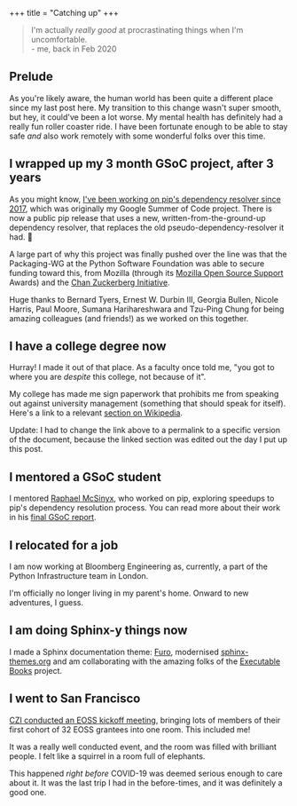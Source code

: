 +++
title = "Catching up"
+++

> I'm actually _really good_ at procrastinating things when I'm uncomfortable.  
> \- me, back in Feb 2020

<!--more-->

## Prelude

As you're likely aware, the human world has been quite a different place since my last post here. My transition to this change wasn't super smooth, but hey, it could've been a lot worse. My mental health has definitely had a really fun roller coaster ride. I have been fortunate enough to be able to stay safe _and_ also work remotely with some wonderful folks over this time.

## I wrapped up my 3 month GSoC project, after 3 years

As you might know, [I've been working on pip's dependency resolver since 2017](https://mail.python.org/pipermail/distutils-sig/2017-February/030083.html), which was originally my Google Summer of Code project. There is now a public pip release that uses a new, written-from-the-ground-up dependency resolver, that replaces the old pseudo-dependency-resolver it had. 🎉

A large part of why this project was finally pushed over the line was that the Packaging-WG at the Python Software Foundation was able to secure funding toward this, from Mozilla (through its [Mozilla Open Source Support](https://www.mozilla.org/en-US/moss/) Awards) and the [Chan Zuckerberg Initiative](https://chanzuckerberg.com/eoss/).

Huge thanks to Bernard Tyers, Ernest W. Durbin III, Georgia Bullen, Nicole Harris, Paul Moore, Sumana Harihareshwara and Tzu-Ping Chung for being amazing colleagues (and friends!) as we worked on this together.

## I have a college degree now

Hurray! I made it out of that place. As a faculty once told me, "you got to where you are _despite_ this college, not because of it".

My college has made me sign paperwork that prohibits me from speaking out against university management (something that should speak for itself). Here's a link to a relevant [section on Wikipedia](https://en.wikipedia.org/w/index.php?title=Vellore_Institute_of_Technology&oldid=992345564#Controversies).

Update: I had to change the link above to a permalink to a specific version of the document, because the linked section was edited out the day I put up this post.

## I mentored a GSoC student

I mentored [Raphael McSinyx](https://mcsinyx.github.io), who worked on pip, exploring speedups to pip's dependency resolution process. You can read more about their work in his [final GSoC report](https://mcsinyx.github.io/gsoc2020/).

## I relocated for a job

I am now working at Bloomberg Engineering as, currently, a part of the Python Infrastructure team in London.

I'm officially no longer living in my parent's home. Onward to new adventures, I guess.

## I am doing Sphinx-y things now

I made a Sphinx documentation theme: [Furo], modernised [sphinx-themes.org](https://sphinx-themes.github.io/sphinx-themes.org/) and am collaborating with the amazing folks of the [Executable Books](https://executablebooks.org/en/latest/) project.

[furo]: https://pradyunsg.me/furo/

## I went to San Francisco

[CZI conducted an EOSS kickoff meeting](https://chanzuckerberg.com/science/meetings/#essential-open-source-software-for-science-kickoff-meeting), bringing lots of members of their first cohort of 32 EOSS grantees into one room. This included me!

It was a really well conducted event, and the room was filled with brilliant people. I felt like a squirrel in a room full of elephants.

This happened _right before_ COVID-19 was deemed serious enough to care about it. It was the last trip I had in the before-times, and it was definitely a good one.
